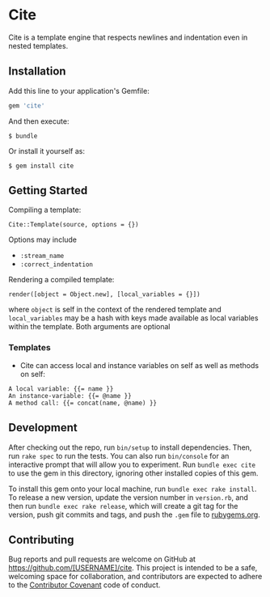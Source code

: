 # Cite

Cite is a template engine that respects newlines and indentation even in nested templates.

## Installation

Add this line to your application's Gemfile:

```ruby
gem 'cite'
```

And then execute:

    $ bundle

Or install it yourself as:

    $ gem install cite

## Getting Started

Compiling a template:
```
Cite::Template(source, options = {})
```

Options may include
* `:stream_name`
* `:correct_indentation`

Rendering a compiled template:
```
render([object = Object.new], [local_variables = {}])
```
where `object` is self in the context of the rendered template and `local_variables` may be a hash with keys made available as local variables within the template. Both arguments are optional


### Templates

* Cite can access local and instance variables on self as well as methods on self:
```
A local variable: {{= name }}
An instance-variable: {{= @name }}
A method call: {{= concat(name, @name) }}
```

## Development

After checking out the repo, run `bin/setup` to install dependencies. Then, run `rake spec` to run the tests. You can also run `bin/console` for an interactive prompt that will allow you to experiment. Run `bundle exec cite` to use the gem in this directory, ignoring other installed copies of this gem.

To install this gem onto your local machine, run `bundle exec rake install`. To release a new version, update the version number in `version.rb`, and then run `bundle exec rake release`, which will create a git tag for the version, push git commits and tags, and push the `.gem` file to [rubygems.org](https://rubygems.org).

## Contributing

Bug reports and pull requests are welcome on GitHub at https://github.com/[USERNAME]/cite. This project is intended to be a safe, welcoming space for collaboration, and contributors are expected to adhere to the [Contributor Covenant](http://contributor-covenant.org) code of conduct.

